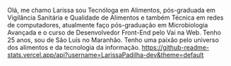 Olá, me chamo Larissa sou Tecnóloga em Alimentos, pós-graduada em Vigilância Sanitária e Qualidade de Alimentos e também Técnica em redes de computadores,
atualmente faço pós-graduação em Microbiologia Avançada e o curso de Desenvolvedor Front-End pelo Vai na Web.
Tenho 25 anos, sou de São Luís no Maranhão.
Tenho uma paixão pelo universo dos alimentos e da tecnologia da informação. 
https://github-readme-stats.vercel.app/api?username=LarissaPadilha-dev&theme=default
